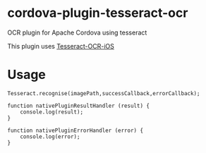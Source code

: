 # cordova-plugin-tesseract-ocr

OCR plugin for Apache Cordova using tesseract 

This plugin uses [Tesseract-OCR-iOS](https://github.com/gali8/Tesseract-OCR-iOS)

Usage
=====

```
Tesseract.recognise(imagePath,successCallback,errorCallback);

function nativePluginResultHandler (result) {
    console.log(result);
}
        
function nativePluginErrorHandler (error) {
    console.log(error);
}
```